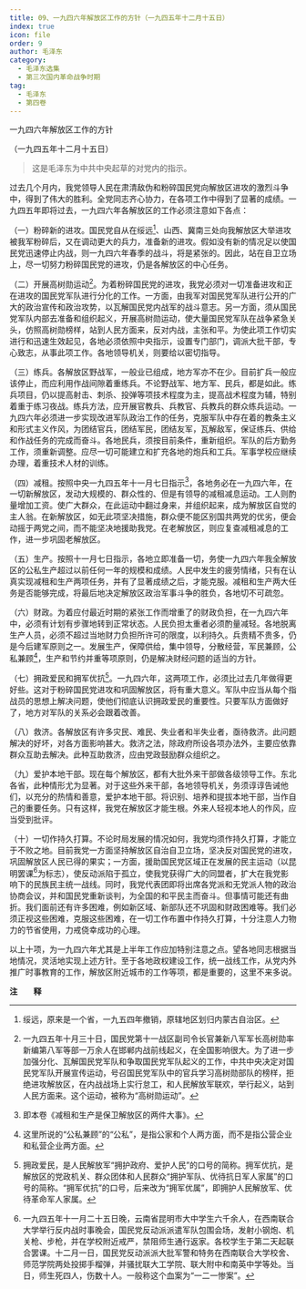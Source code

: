 ```yaml
---
title: 09、一九四六年解放区工作的方针（一九四五年十二月十五日）
index: true
icon: file
order: 9
author: 毛泽东
category:
  - 毛泽东选集
  - 第三次国内革命战争时期
tag:
  - 毛泽东
  - 第四卷
---
```


一九四六年解放区工作的方针

（一九四五年十二月十五日）

>这是毛泽东为中共中央起草的对党内的指示。

过去几个月内，我党领导人民在肃清敌伪和粉碎国民党向解放区进攻的激烈斗争中，得到了伟大的胜利。全党同志齐心协力，在各项工作中得到了显著的成绩。一九四五年即将过去，一九四六年各解放区的工作必须注意如下各点：

（一）粉碎新的进攻。国民党自从在绥远[^1]、山西、冀南三处向我解放区大举进攻被我军粉碎后，又在调动更大的兵力，准备新的进攻。假如没有新的情况足以使国民党迅速停止内战，则一九四六年春季的战斗，将是紧张的。因此，站在自卫立场上，尽一切努力粉碎国民党的进攻，仍是各解放区的中心任务。

（二）开展高树勋运动[^2]。为着粉碎国民党的进攻，我党必须对一切准备进攻和正在进攻的国民党军队进行分化的工作。一方面，由我军对国民党军队进行公开的广大的政治宣传和政治攻势，以瓦解国民党内战军的战斗意志。另一方面，须从国民党军队内部去准备和组织起义，开展高树勋运动，使大量国民党军队在战争紧急关头，仿照高树勋榜样，站到人民方面来，反对内战，主张和平。为使此项工作切实进行和迅速生效起见，各地必须依照中央指示，设置专门部门，调派大批干部，专心致志，从事此项工作。各地领导机关，则要给以密切指导。

（三）练兵。各解放区野战军，一般业已组成，地方军亦不在少。目前扩兵一般应该停止，而应利用作战间隙着重练兵。不论野战军、地方军、民兵，都是如此。练兵项目，仍以提高射击、刺杀、投弹等项技术程度为主，提高战术程度为辅，特别着重于练习夜战。练兵方法，应开展官教兵、兵教官、兵教兵的群众练兵运动。一九四六年必须进一步实现改进军队政治工作的任务，克服军队中存在着的教条主义和形式主义作风，为团结官兵，团结军民，团结友军，瓦解敌军，保证练兵、供给和作战任务的完成而奋斗。各地民兵，须按目前条件，重新组织。军队的后方勤务工作，须重新调整。应尽一切可能建立和扩充各地的炮兵和工兵。军事学校应继续办理，着重技术人材的训练。

（四）减租。按照中央一九四五年十一月七日指示[^3]，各地务必在一九四六年，在一切新解放区，发动大规模的、群众性的、但是有领导的减租减息运动。工人则酌量增加工资。使广大群众，在此运动中翻过身来，并组织起来，成为解放区自觉的主人翁。在新解放区，如无此项坚决措施，群众便不能区别国共两党的优劣，便会动摇于两党之间，而不能坚决地援助我党。在老解放区，则应复查减租减息的工作，进一步巩固老解放区。

（五）生产。按照十一月七日指示，各地立即准备一切，务使一九四六年我全解放区的公私生产超过以前任何一年的规模和成绩。人民中发生的疲劳情绪，只有在认真实现减租和生产两项任务，并有了显著成绩之后，才能克服。减租和生产两大任务是否能够完成，将最后地决定解放区政治军事斗争的胜负，各地切不可疏忽。

（六）财政。为着应付最近时期的紧张工作而增重了的财政负担，在一九四六年中，必须有计划有步骤地转到正常状态。人民负担太重者必须酌量减轻。各地脱离生产人员，必须不超过当地财力负担所许可的限度，以利持久。兵贵精不贵多，仍是今后建军原则之一。发展生产，保障供给，集中领导，分散经营，军民兼顾，公私兼顾[^4]，生产和节约并重等项原则，仍是解决财经问题的适当的方针。

（七）拥政爱民和拥军优抗[^5]。一九四六年，这两项工作，必须比过去几年做得更好些。这对于粉碎国民党进攻和巩固解放区，将有重大意义。军队中应当从每个指战员的思想上解决问题，使他们彻底认识拥政爱民的重要性。只要军队方面做好了，地方对军队的关系必会跟着改善。

（八）救济。各解放区有许多灾民、难民、失业者和半失业者，亟待救济。此问题解决的好坏，对各方面影响甚大。救济之法，除政府所设各项办法外，主要应依靠群众互助去解决。此种互助救济，应由党政鼓励群众组织之。

（九）爱护本地干部。现在每个解放区，都有大批外来干部做各级领导工作。东北各省，此种情形尤为显著。对于这些外来干部，各地领导机关，务须谆谆告诫他们，以充分的热情和善意，爱护本地干部。将识别、培养和提拔本地干部，当作自己的重要任务。只有这样，我党在解放区才能生根。外来人轻视本地人的作风，应当受到批评。

（十）一切作持久打算。不论时局发展的情况如何，我党均须作持久打算，才能立于不败之地。目前我党一方面坚持解放区自治自卫立场，坚决反对国民党的进攻，巩固解放区人民已得的果实；一方面，援助国民党区域正在发展的民主运动（以昆明罢课[^6]为标志），使反动派陷于孤立，使我党获得广大的同盟者，扩大在我党影响下的民族民主统一战线。同时，我党代表团即将出席各党派和无党派人物的政治协商会议，并和国民党重新谈判，为全国的和平民主而奋斗。但事情可能还有曲折。我们面前还有许多困难，例如新区域、新部队还不巩固和财政困难等。我们必须正视这些困难，克服这些困难，在一切工作布置中作持久打算，十分注意人力物力的节省使用，力戒侥幸成功的心理。

以上十项，为一九四六年尤其是上半年工作应加特别注意之点。望各地同志根据当地情况，灵活地实现上述方针。至于各地政权建设工作，统一战线工作，从党内外推广时事教育的工作，解放区附近城市的工作等项，都是重要的，这里不来多说。

**注　　释**  

[^1]: 绥远，原来是一个省，一九五四年撤销，原辖地区划归内蒙古自治区。

[^2]:一九四五年十月三十日，国民党第十一战区副司令长官兼新八军军长高树勋率新编第八军等部一万余人在邯郸内战前线起义，在全国影响很大。为了进一步加强分化、瓦解国民党军队和争取国民党军队起义的工作，中共中央决定对国民党军队开展宣传运动，号召国民党军队中的官兵学习高树勋部队的榜样，拒绝进攻解放区，在内战战场上实行怠工，和人民解放军联欢，举行起义，站到人民方面来。这个运动，被称为“高树勋运动”。

[^3]: 即本卷《减租和生产是保卫解放区的两件大事》。

[^4]:这里所说的“公私兼顾”的“公私”，是指公家和个人两方面，而不是指公营企业和私营企业两方面。

[^5]:拥政爱民，是人民解放军“拥护政府、爱护人民”的口号的简称。拥军优抗，是解放区的党政机关、群众团体和人民群众“拥护军队、优待抗日军人家属”的口号的简称。“拥军优抗”的口号，后来改为“拥军优属”，即拥护人民解放军、优待革命军人家属。

[^6]:一九四五年十一月二十五日晚，云南省昆明市大中学生六千余人，在西南联合大学举行反内战时事晚会，国民党反动派派遣军队包围会场，发射小钢炮、机关枪、步枪，并在学校附近戒严，禁阻师生通行返家。各校学生于第二天起联合罢课。十二月一日，国民党反动派派大批军警和特务在西南联合大学校舍、师范学院两处投掷手榴弹，并骚扰联大工学院、联大附中和南英中学等处。当日，师生死四人，伤数十人。一般称这个血案为“一二一惨案”。
